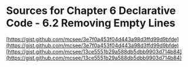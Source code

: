 # Sources for Chapter 6 Declarative Code - 6.2 Removing Empty Lines

[https://gist.github.com/mcsee/3e7f0a453f04d443a98d3ffd99d9bfde](https://gist.github.com/mcsee/3e7f0a453f04d443a98d3ffd99d9bfde)
[https://gist.github.com/mcsee/13ce5551b29a588db5dbb9903d714b84](https://gist.github.com/mcsee/13ce5551b29a588db5dbb9903d714b84)